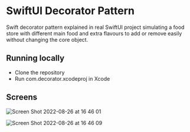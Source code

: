 # SwiftUI Decorator Pattern

Swift decorator pattern explained in real SwiftUI project simulating a food store with different main food and extra flavours to add or remove easily without changing the core object.

## Running locally
- Clone the repository 
- Run com.decorator.xcodeproj in Xcode

## Screens

![Screen Shot 2022-08-26 at 16 46 01](https://user-images.githubusercontent.com/182851/186918210-ec91b281-2f06-4523-8a11-6402d4d5aadc.png)

![Screen Shot 2022-08-26 at 16 46 09](https://user-images.githubusercontent.com/182851/186918236-ae7c495c-ea84-489f-9866-a0472006e2df.png)
